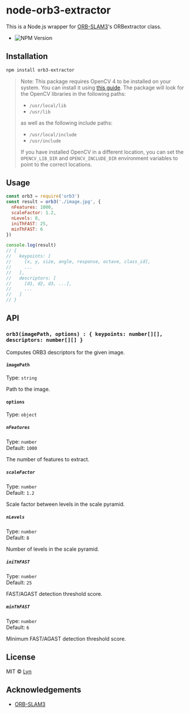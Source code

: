 # node-orb3-extractor

This is a Node.js wrapper for [ORB-SLAM3](https://github.com/UZ-SLAMLab/ORB_SLAM3)'s ORBextractor class.

- ![NPM Version](https://img.shields.io/npm/v/orb3-extractor.svg)

## Installation

```bash
npm install orb3-extractor
```

> Note: This package requires OpenCV 4 to be installed on your system. You can install it using [this guide](https://docs.opencv.org/4.6.0/d7/d9f/tutorial_linux_install.html). 
> The package will look for the OpenCV libraries in the following paths:
>
> - `/usr/local/lib`
> - `/usr/lib`
>
> as well as the following include paths:
>
> - `/usr/local/include`
> - `/usr/include`
>
> If you have installed OpenCV in a different location, you can set the `OPENCV_LIB_DIR` and `OPENCV_INCLUDE_DIR` environment variables to point to the correct locations.

## Usage

```js
const orb3 = require('orb3')
const result = orb3('./image.jpg', {
  nFeatures: 1000,
  scaleFactor: 1.2,
  nLevels: 8,
  iniThFAST: 25,
  minThFAST: 6
})

console.log(result)
// {
//   keypoints: [
//     [x, y, size, angle, response, octave, class_id],
//     ...
//   ],
//   descriptors: [
//     [d1, d2, d3, ...],
//     ...
//   ]
// }
```

## API

### `orb3(imagePath, options) : { keypoints: number[][], descriptors: number[][] }`

Computes ORB3 descriptors for the given image.

#### `imagePath`

Type: `string`

Path to the image.

#### `options`

Type: `object`

##### `nFeatures`

Type: `number`\
Default: `1000`

The number of features to extract.

##### `scaleFactor`

Type: `number`\
Default: `1.2`

Scale factor between levels in the scale pyramid.

##### `nLevels`

Type: `number`\
Default: `8`

Number of levels in the scale pyramid.

##### `iniThFAST`

Type: `number`\
Default: `25`

FAST/AGAST detection threshold score.

##### `minThFAST`

Type: `number`\
Default: `6`

Minimum FAST/AGAST detection threshold score.

## License

MIT © [Lyn](https://lyn.moe)

## Acknowledgements

- [ORB-SLAM3](https://github.com/UZ-SLAMLab/ORB_SLAM3)
